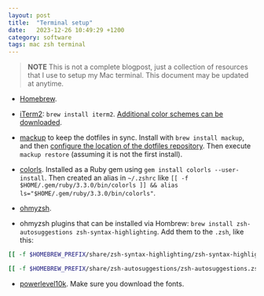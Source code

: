 ```yaml
---
layout: post
title:  "Terminal setup"
date:   2023-12-26 10:49:29 +1200
category: software
tags: mac zsh terminal
---
```


> **NOTE**
> This is not a complete blogpost, just a collection of resources that I use
to setup my Mac terminal. This document may be updated at anytime.

* [Homebrew](https://brew.sh).

* [iTerm2](https://iterm2.com): `brew install iterm2`. [Additional color schemes can be downloaded](https://iterm2colorschemes.com).

* [mackup](https://github.com/lra/mackup) to keep the dotfiles in sync. Install with `brew install mackup`, and then [configure the location of the dotfiles repository](https://github.com/lra/mackup/blob/master/doc/README.md). Then execute `mackup restore` (assuming it is not the first install).

* [colorls](https://github.com/athityakumar/colorls). Installed as a Ruby gem using `gem install colorls --user-install`. Then created an alias in `~/.zshrc` like `[[ -f $HOME/.gem/ruby/3.3.0/bin/colorls ]] && alias ls="$HOME/.gem/ruby/3.3.0/bin/colorls"`.

* [ohmyzsh](https://ohmyz.sh).

* ohmyzsh plugins that can be installed via Hombrew: `brew install zsh-autosuggestions zsh-syntax-highlighting`. Add them to the `.zsh`, like this:

```zsh
[[ -f $HOMEBREW_PREFIX/share/zsh-syntax-highlighting/zsh-syntax-highlighting.zsh ]] && source $HOMEBREW_PREFIX/share/zsh-syntax-highlighting/zsh-syntax-highlighting.zsh

[[ -f $HOMEBREW_PREFIX/share/zsh-autosuggestions/zsh-autosuggestions.zsh ]] && source $HOMEBREW_PREFIX/share/zsh-autosuggestions/zsh-autosuggestions.zsh
```

* [powerlevel10k](https://github.com/romkatv/powerlevel10k). Make sure you download the fonts.
